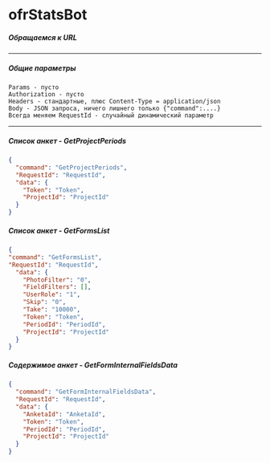 # ofrStatsBot

##### Обращаемся к URL  
___
##### Общие параметры  
```
Params - пусто  
Authorization - пусто  
Headers - стандартные, плюс Content-Type = application/json
Body - JSON запроса, ничего лишнего только {"command":....}
Всегда меняем RequestId - случайный динамический параметр  
```
___

##### Список анкет - GetProjectPeriods
```json
{
  "command": "GetProjectPeriods",
  "RequestId": "RequestId",
  "data": {
    "Token": "Token",
    "ProjectId": "ProjectId"
  }
}
```

##### Список анкет - GetFormsList
```json
{
"command": "GetFormsList",
"RequestId": "RequestId",
  "data": {
    "PhotoFilter": "0",
    "FieldFilters": [],
    "UserRole": "1",
    "Skip": "0",
    "Take": "10000",
    "Token": "Token",
    "PeriodId": "PeriodId",
    "ProjectId": "ProjectId"
  }
}
```

##### Содержимое анкет - GetFormInternalFieldsData

```json
{
  "command": "GetFormInternalFieldsData",
  "RequestId": "RequestId",
  "data": {
    "AnketaId": "AnketaId",
    "Token": "Token",
    "PeriodId": "PeriodId",
    "ProjectId": "ProjectId"
  }
}
```